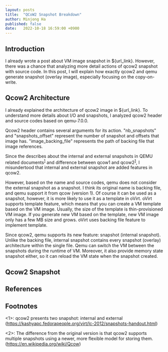 ```yaml
---
layout: posts
title:  "QCoW2 Snapshot Breakdown"
author: Minjong Ha
published: false
date:   2022-10-18 16:59:00 +0900
---
```


## Introduction
I already wrote a post about VM image snapshot in ${url_link}.
However, there was a chance that analyzing more detail actions of qcow2 snapshot with source code.
In this post, I will explain how exactly qcow2 and qemu generate snapshot (overlay image), especially focusing on the copy-on-write.

## Qcow2 Architecture
I already explained the architecture of qcow2 image in ${url_link}.
To understand more details about I/O and snapshots, I analyzed qcow2 header and source codes based on qemu-7.0.0.

Qcow2 header contains several arguments for its action.
"nb_snapshots" and "snapshots_offset" represent the number of snapshot and offsets that image has.
"image_backing_file" represents the path of backing file that image references.

Since the describes about the internal and external snapshots in QEMU related documents<sup>[1](#footnote_1)</sup> and difference between qcow1 and qcow2<sup>[1](#footnote_2)</sup>, I misundertood that internal and external snapshot are added features in qcow2.

However, based on the name and source codes, qemu does not consider the external snapshot as a snapshot.
I think its original name is backing file, and qemu support it from qcow (version 1).
Of course it can be used as a snapshot, however, it is more likely to use it as a template in oVirt.
oVirt supports template feature, which means that you can create a VM template based on the VM image.
Usually, the size of the template is thin-provisioned VM image.
If you generate new VM based on the template, new VM image only has a few MB size and grows.
oVirt uses backing file feature to implement template.

Since qcow2, qemu supports its new feature: snapshot (internal snapshot).
Unlike the backing file, internal snapshot contains every snapshot (overlay) architecture within the single file.
Qemu can switch the VM between the snapshots during the runtime of VM.
Moreover, it also provide memory state snapshot either, so it can reload the VM state when the snapshot created.

## Qcow2 Snapshot

## References

## Footnotes

<a name='footnote_1'><1></a>: qcow2 presents two snapshot: internal and external (https://kashyapc.fedorapeople.org/virt/lc-2012/snapshots-handout.html)

<a name='footnote_2'><2></a>: The difference from the original version is that qcow2 supports multiple snapshots using a newer, more flexible model for storing them. (https://en.wikipedia.org/wiki/Qcow)
